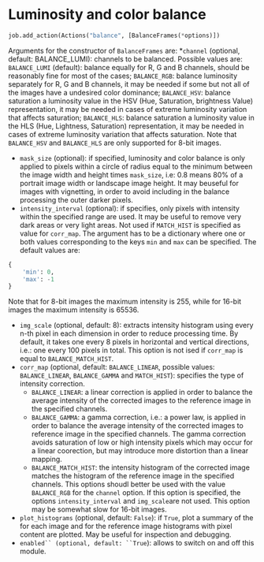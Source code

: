 # Luminosity and color balance

```python
job.add_action(Actions("balance", [BalanceFrames(*options)])
```
  
Arguments for the constructor of ```BalanceFrames``` are:
*```channel``` (optional, default: BALANCE_LUMI): channels to be balanced. Possible values are: ```BALANCE_LUMI``` (default): balance equally for R, G and B channels, should be reasonably fine for most of the cases; ```BALANCE_RGB```: balance luminosity separately for R, G and B channels, it may be needed if some but not all of the images have a undesired color dominance; ```BALANCE_HSV```: balance saturation a luminosity value in the HSV (Hue, Saturation, brightness Value) representation, it may be needed in cases of extreme luminosity variation that affects saturation; ```BALANCE_HLS```: balance saturation a luminosity value in the HLS (Hue, Lightness, Saturation) representation, it may be needed in cases of extreme luminosity variation that affects saturation. Note that ```BALANCE_HSV``` and ```BALANCE_HLS``` are only supported for 8-bit images.
* ```mask_size``` (optional): if specified, luminosity and color balance is only applied to pixels within a circle of radius equal to the minimum between the image width and height times ```mask_size```, i.e: 0.8 means 80% of a portrait image width or landscape image height. It may beuseful for images with vignetting, in order to avoid including in the balance processing the outer darker pixels.
* ```intensity_interval``` (optional): if specifies, only pixels with intensity within the specified range are used. It may be useful to remove very dark areas or very light areas. Not used if ```MATCH_HIST``` is specified as value for ```corr_map```. The argument has to be a dictionary where one or both values corresponding to the keys ```min``` and ```max``` can be specified. The default values are:
```python
{
    'min': 0,
    'max': -1
}
```
Note that for 8-bit images the maximum intensity is 255, while for 16-bit images the maximum intensity is 65536.
* ```img_scale``` (optional, default: 8): extracts intensity histogram using every n-th pixel in each dimension in order to reduce processing time. By default, it takes one every 8 pixels in horizontal and vertical directions, i.e.: one every 100 pixels in total. This option is not ised if ```corr_map``` is equal to ```BALANCE_MATCH_HIST```.
* ```corr_map``` (optional, default: ```BALANCE_LINEAR```, possible values: ```BALANCE_LINEAR```, ```BALANCE_GAMMA``` and ```MATCH_HIST```): specifies the type of intensity correction.
   * ```BALANCE_LINEAR```: a linear correction is applied in order to balance the average intensity of the corrected images to the reference image in the specified channels.
   * ```BALANCE_GAMMA```: a gamma correction, i.e.: a power law, is applied in order to balance the average intensity of the corrected images to reference image in the specified channels. The gamma correction avoids saturation of low or high intensity pixels which may occur for a linear coorection, but may introduce more distortion than a linear mapping.
   * ```BALANCE_MATCH_HIST```: the intensity histogram of the corrected image matches the histogram of the reference image in the specified channels. This options shoudl better be used with the value ```BALANCE_RGB``` for the ```channel``` option. If this option is specified, the options ```intensity_interval``` and ```img_scale```are not used.  This option may be somewhat slow for 16-bit images.
* ```plot_histograms```  (optional, default: ```False```): if ```True```, plot a summary of the for each image and for the reference image histograms with pixel content are plotted. May be useful for inspection and debugging.
* ```enabled`` (optional, default: ``True```): allows to switch on and off this module. 
